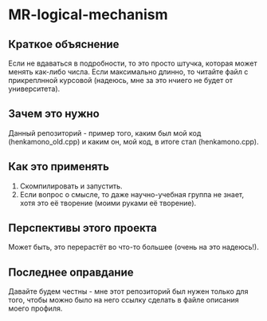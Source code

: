 # MR-logical-mechanism

## Краткое объяснение
Если не вдаваться в подробности, то это просто штучка, которая может менять как-либо числа. Если максимально длинно, то читайте файл с прикреплнной курсовой (надеюсь, мне за это нчиего не будет от университета).

## Зачем это нужно
Данный репозиторий - пример того, каким был мой код (henkamono_old.cpp) и каким он, мой код, в итоге стал (henkamono.cpp).

## Как это применять
1. Скомпилировать и запустить.
2. Если вопрос о смысле, то даже научно-учебная группа не знает, хотя это её творение (моими руками её творение).

## Перспективы этого проекта
Может быть, это перерастёт во что-то большее (очень на это надеюсь!).

## Последнее оправдание
Давайте будем честны - мне этот репозиторий был нужен только для того, чтобы можно было на него ссылку сделать в файле описания моего профиля.

